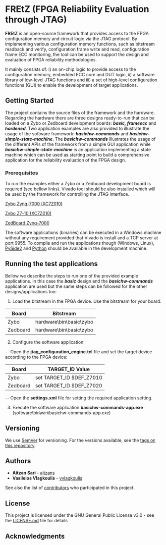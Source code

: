 
# FREtZ (FPGA Reliability Evaluation through JTAG)

**FREtZ** is an open-source framework that provides access to the FPGA configuration memory and circuit logic via the JTAG protocol. By implementing various configuration memory functions, such as bitstream readback and verify, configuration frame write and read, configuration frame ECC monitoring, the tool can be used to support the design and evaluation of FPGA reliability methodologies.

It mainly consists of: i) an on-chip logic to provide access to the configuration memory, embedded ECC core and DUT logic, ii) a software library of low-level JTAG functions and iii) a set of high-level configuration functions (GUI) to enable the development of target applications.

## Getting Started

The project contains the source files of the framework and the hardware. Regarding the hardware there are three designs ready-to-run that can be loaded on a Zybo or Zedboard development boards: ***basic, frameecc*** and ***hardened***. Two application examples are also provided to illustrate the usage of the software framework: ***basichw-commands*** and ***basichw-simple-state-machine***. The ***basichw-commands*** illustrates the usage of the different APIs of the framework from a simple GUI application while ***basichw-simple-state-machine*** is an application implementing a state machine which can be used as starting point to build a comprehensive application for the reliability evaluation of the FPGA design. 

### Prerequisites
To run the examples either a Zybo or a Zedboard development board is required (see bellow links). Vivado tool should be also installed which will be used by the framework for controlling the JTAG interface.  

[Zybo Zynq-7000 (XC7Z010)](https://store.digilentinc.com/zybo-zynq-7000-arm-fpga-soc-trainer-board/)

[Zybo Z7-10 (XC7Z010)](https://store.digilentinc.com/zybo-z7-zynq-7000-arm-fpga-soc-development-board/)

[ZedBoard Zynq-7000](https://store.digilentinc.com/zedboard-zynq-7000-arm-fpga-soc-development-board/)

The software applications (binaries) can be executed in a Windows machine without any requirement provided that Vivado is install and a TCP server at port 9955. To compile and run the applications though (Windows, Linux), [PySide2](https://pypi.org/project/PySide2/) and [Python](https://www.python.org) should be available in the development machine.

## Running the test applications
Bellow we describe the steps to run one of the provided example applications. In this case the ***basic*** design and the ***basichw-commands*** application are used but the same steps can be followed for the other designs/applications too: 
 1. Load the bitstream in the FPGA device. Use the bitstream for your board:
	 
|Board|Bitstream  |
|--|--|
| Zybo | hardware\bin\basic\zybo |
| Zedboard|hardware\bin\basic\zybo|

 2. Configure the software application:

> 
-- Open the **jtag_configuration_engine.tcl** file and set the target device according to the FPGA device:
	
|Board|TARGET_ID Value  |
|--|--|
| Zybo | set TARGET_ID $DEF_Z7010 |
| Zedboard|set TARGET_ID $DEF_Z7020|
> 
-- Open the **settings.xml** file for setting the required application setting.
	
 3. Execute the software application **basichw-commands-app.exe** (software\bin\win\basichw-commands-app.exe)

## Versioning

We use [SemVer](http://semver.org/) for versioning. For the versions available, see the [tags on this repository](https://github.com/unipieslab/FREtZ/tags). 

## Authors

* **Aitzan Sari** -  [aitzans](https://github.com/aitzans)
* **Vasileios Vlagkoulis** -  [vvlagkoulis](https://github.com/vvlagkoulis)

See also the list of [contributors](https://github.com/unipieslab/FREtZ/contributors) who participated in this project.

## License

This project is licensed under the GNU General Public License v3.0 - see the [LICENSE.md](LICENSE.md) file for details

## Acknowledgments
